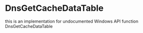 # DnsGetCacheDataTable
this is an implementation for undocumented Windows API function DnsGetCacheDataTable
